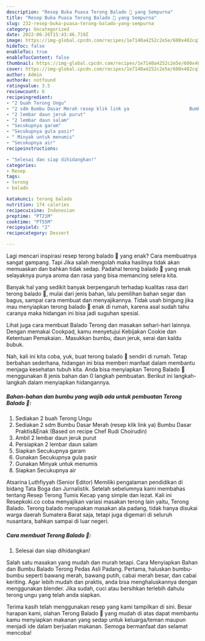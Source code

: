 ```yaml
---
description: "Resep Buka Puasa Terong Balado 🍆 yang Sempurna"
title: "Resep Buka Puasa Terong Balado 🍆 yang Sempurna"
slug: 232-resep-buka-puasa-terong-balado-yang-sempurna
category: Uncategorized
date: 2022-06-26T15:43:46.719Z
image: https://img-global.cpcdn.com/recipes/1e7140a4252c2e5e/680x482cq70/terong-balado-foto-resep-utama.jpg
hideToc: false
enableToc: true
enableTocContent: false
thumbnail: https://img-global.cpcdn.com/recipes/1e7140a4252c2e5e/680x482cq70/terong-balado-foto-resep-utama.jpg
cover: https://img-global.cpcdn.com/recipes/1e7140a4252c2e5e/680x482cq70/terong-balado-foto-resep-utama.jpg
author: Admin
authorAv: notfound
ratingvalue: 3.5
reviewcount: 6
recipeingredient:
- "2 buah Terong Ungu"
- "2 sdm Bumbu Dasar Merah resep klik link ya                      Bumbu Dasar PraktisEnak Based on recipe Chef Rudi Choirudin"
- "2 lembar daun jeruk purut"
- "2 lembar daun salam"
- "Secukupnya garam"
- "Secukupnya gula pasir"
- " Minyak untuk menumis"
- "Secukupnya air"
recipeinstructions:

- "Selesai dan siap dihidangkan!"
categories:
- Resep
tags:
- terong
- balado

katakunci: terong balado 
nutrition: 174 calories
recipecuisine: Indonesian
preptime: "PT21M"
cooktime: "PT55M"
recipeyield: "2"
recipecategory: Dessert

---
```



Lagi mencari inspirasi resep terong balado 🍆 yang enak? Cara membuatnya sangat gampang. Tapi Jika salah mengolah maka hasilnya tidak akan memuaskan dan bahkan tidak sedap. Padahal terong balado 🍆 yang enak selayaknya punya aroma dan rasa yang bisa memancing selera kita.


Banyak hal yang sedikit banyak berpengaruh terhadap kualitas rasa dari terong balado 🍆, mulai dari jenis bahan, lalu pemilihan bahan segar dan bagus, sampai cara membuat dan menyajikannya. Tidak usah bingung jika mau menyiapkan terong balado 🍆 enak di rumah, karena asal sudah tahu caranya maka hidangan ini bisa jadi suguhan spesial.

Lihat juga cara membuat Balado Terong dan masakan sehari-hari lainnya. Dengan memakai Cookpad, kamu menyetujui Kebijakan Cookie dan Ketentuan Pemakaian.. Masukkan bumbu, daun jeruk, serai dan kaldu bubuk.


Nah, kali ini kita coba, yuk, buat terong balado 🍆 sendiri di rumah. Tetap berbahan sederhana, hidangan ini bisa memberi manfaat dalam membantu menjaga kesehatan tubuh kita. Anda bisa menyiapkan Terong Balado 🍆 menggunakan 8 jenis bahan dan 0 langkah pembuatan. Berikut ini langkah-langkah dalam menyiapkan hidangannya.

<!--inarticleads1-->

##### Bahan-bahan dan bumbu yang wajib ada untuk pembuatan Terong Balado 🍆:

1. Sediakan 2 buah Terong Ungu
1. Sediakan 2 sdm Bumbu Dasar Merah (resep klik link ya)                      Bumbu Dasar Praktis&amp;Enak (Based on recipe Chef Rudi Choirudin)
1. Ambil 2 lembar daun jeruk purut
1. Persiapkan 2 lembar daun salam
1. Siapkan Secukupnya garam
1. Gunakan Secukupnya gula pasir
1. Gunakan  Minyak untuk menumis
1. Siapkan Secukupnya air


Atsarina Luthfiyyah (Senior Editor) Memiliki pengalaman pendidikan di bidang Tata Boga dan Jurnalistik. Setelah sebelumnya kami membahas tentang Resep Terong Tumis Kecap yang simple dan lezat. Kali ini Resepkoki.co coba menyajikan variasi masakan terong lain yaitu, Terong Balado. Terong balado merupakan masakan ala padang, tidak hanya disukai warga daerah Sumatera Barat saja, tetapi juga digemari di seluruh nusantara, bahkan sampai di luar negeri. 

<!--inarticleads2-->

##### Cara membuat Terong Balado 🍆:


1. Selesai dan siap dihidangkan!

Salah satu masakan yang mudah dan murah tetapi. Cara Menyiapkan Bahan dan Bumbu Balado Terong Pedas Asli Padang. Pertama, haluskan bumbu-bumbu seperti bawang merah, bawang putih, cabai merah besar, dan cabai keriting. Agar lebih mudah dan praktis, anda bisa menghaluskannya dengan menggunakan blender. Jika sudah, cuci atau bersihkan terlebih dahulu terong ungu yang telah anda siapkan. 

Terima kasih telah menggunakan resep yang kami tampilkan di sini. Besar harapan kami, olahan Terong Balado 🍆 yang mudah di atas dapat membantu kamu menyiapkan makanan yang sedap untuk keluarga/teman maupun menjadi ide dalam berjualan makanan. Semoga bermanfaat dan selamat mencoba!
